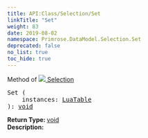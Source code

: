 ```yaml
---
title: API:Class/Selection/Set
linkTitle: "Set"
weight: 83
date: 2019-08-02
namespace: Primrose.DataModel.Selection.Set
deprecated: false
no_list: true
toc_hide: true
---
```

Method of <a href="/docs/api-reference/Class/Selection"><img src="/icons/silk/surface.png"/>&nbsp;Selection</a>
<pre class="method-declaration">
Set (
    instances: <a class="type" href="/docs/api-reference/Misc/LuaTable">LuaTable</a>
): <a class="type" href="/docs/api-reference/System/void">void</a></pre>
<b>Return Type: </b>
<a class="type" href="/docs/api-reference/System/void">void</a>
<br/>
<b>Description: </b>